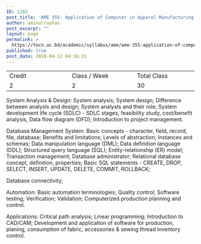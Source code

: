 ```yaml
---
ID: 1282
post_title: 'AME 355: Application of Computer in Apparel Manufacturing (Theory)'
author: aminulrayhan
post_excerpt: ""
layout: page
permalink: >
  https://tecn.ac.bd/academic/syllabus/ame/ame-355-application-of-computer-in-apparel-manufacturing-theory
published: true
post_date: 2018-04-12 04:16:31
---
```

<table width="625">
<tbody>
<tr>
<td width="206">Credit</td>
<td width="218">Class / Week</td>
<td width="201">Total Class</td>
</tr>
<tr>
<td width="206">2</td>
<td width="218">2</td>
<td width="201">30</td>
</tr>
</tbody>
</table>
System Analysis &amp; Design: System analysis; System design; Difference between analysis and design; System analysts and their role; System development life cycle (SDLC) - SDLC stages, feasibility study, cost/benefit analysis, Data flow diagram (DFD); Introduction to project management.

Database Management System: Basic concepts - character, field, record, file, database; Benefits and limitations; Levels of abstraction; Instances and schemas; Data manipulation language (DML); Data definition language (DDL); Structured query language (SQL); Entity-relationship (ER) model; Transaction management; Database administrator; Relational database concept, definition, properties; Basic SQL statements - CREATE, DROP, SELECT, INSERT, UPDATE, DELETE, COMMIT, ROLLBACK;

Database connectivity;

Automation: Basic automation terminologies; Quality control; Software testing; Verification; Validation; Computerized production planning and control.

Applications: Critical path analysis; Linear programming; Introduction to CAD/CAM; Development and application of software for production, planing, consumption of fabric, accessories &amp; sewing thread inventory control.